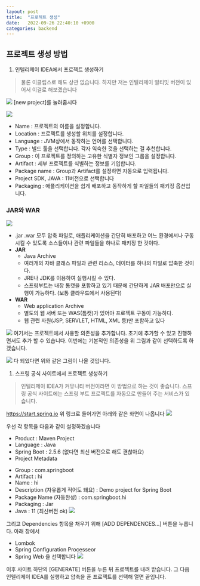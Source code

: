 ```yaml
---
layout: post
title:  "프로젝트 생성"
date:   2022-09-26 22:40:10 +0900
categories: backend
---
```


## 프로젝트 생성 방법
1. 인텔리제이 IDEA에서 프로젝트 생성하기
> 물론 이클립스로 해도 상관 없습니다. 하지만 저는 인텔리제이 얼티밋 버전이 있어서 이걸로 해보겠습니다

![](../../assets/img/backend/makeproject_1.jpg)
[new project]를 눌러줍시다

![](../../assets/img/backend/makeproject_2.jpg)
* Name : 프로젝트의 이름을 설정합니다. 
* Location : 프로젝트를 생성할 위치를 설정합니다.
* Language : JVM상에서 동작하는 언어를 선택합니다.
* Type : 빌드 툴을 선택합니다. 각자 익숙한 것을 선택하는 걸 추천합니다.
* Group : 이 프로젝트를 정의하는 고유한 식별자 정보인 그룹을 설정합니다.
* Artifact : 세부 프로젝트를 식별하는 정보를 기입합니다.
* Package name : Group과 Artifact를 설정하면 자동으로 입력됩니다.
* Project SDK, JAVA : 11버전으로 선택합니다
* Packaging : 애플리케이션을 쉽게 배포하고 동작하게 할 파일들의 패키징 옵션입니다.

### JAR와 WAR

![](../../assets/img/backend/warvsjar.jpg)

* .jar .war 모두 압축 파일로, 애플리케이션을 간단히 배포하고 어느 환경에서나 구동시킬 수 있도록 소스들이나 관련 파일들을 하나로 패키징 한 것이다.
* **JAR**
  - Java Archive
  - 여러개의 자바 클래스 파일과 관련 리소스, 데이터를 하나의 파일로 압축한 것이다.
  - JRE나 JDK를 이용하여 실행시킬 수 있다.
  - 스프링부트는 내장 톰캣을 포함하고 있기 때문에 간단하게 JAR 배포만으로 실행이 가능하다. (보통 클라우드에서 사용된다)
* **WAR**
  - Web application Archive
  - 별도의 웹 서버 또는 WAS(톰캣)가 있어야 프로젝트 구동이 가능하다.
  - 웹 관련 자원(JSP, SERVLET, HTML, XML 등)만 포함하고 있다



![](../../assets/img/backend/makeproject_3.jpg)
여기서는 프로젝트에서 사용할 의존성을 추가합니다. 초기에 추가할 수 있고 진행하면서도 추가 할 수 있습니다. 이번에는 기본적인 의존성을 위 그림과 같이 선택하도록 하겠습니다.

![](../../assets/img/backend/makeproject_4.jpg)
다 되었다면 위와 같은 그림이 나올 것입니다.

1. 스프링 공식 사이트에서 프로젝트 생성하기
> 인텔리제이 IDEA가 커뮤니티 버전이라면 이 방법으로 하는 것이 좋습니다. 스프링 공식 사이트에는 스프링 부트 프로젝트를 자동으로 만들어 주는 서비스가 있습니다.

https://start.spring.io
위 링크로 들어가면 아래와 같은 화면이 나옵니다
![](../../assets/img/backend/makeproject_5.jpg)
   
우선 각 항목을 다음과 같이 설정하겠습니다
* Product : Maven Project
* Language : Java
* Spring Boot : 2.5.6 (없다면 최신 버전으로 해도 괜찮아요)
* Project Metadata
 - Group : com.springboot
 - Artifact : hi
 - Name : hi
 - Description (자유롭게 적어도 돼요) : Demo project for Spring Boot
 - Package Name (자동완성) : com.springboot.hi
 - Packaging : Jar
 - Java : 11 (최신버전 ok)
![](../../assets/img/backend/makeproject_6.jpg)


그리고 Dependencies 항목을 채우기 위해 [ADD DEPENDENCES...] 버튼을 누릅니다.
아래 창에서 
*  Lombok
*  Spring Configuration Processeor
*  Spring Web
을 선택합니다
![](../../assets/img/backend/makeproject_7.jpg)

이후 사이트 하단의 [GENERATE] 버튼을 누른 뒤 프로젝트를 내려 받습니다. 그 다음 인텔리제이 IDEA를 실행하고 압축을 푼 프로젝트를 선택해 열면 끝입니다.